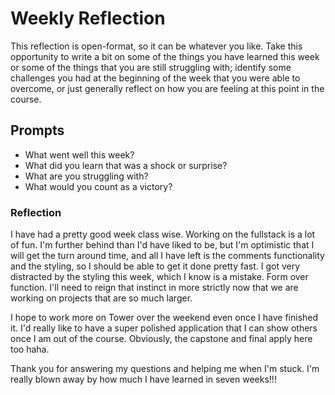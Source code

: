 # Weekly Reflection
This reflection is open-format, so it can be whatever you like. Take this opportunity to write a bit on some of the things you have learned this week or some of the things that you are still struggling with; identify some challenges you had at the beginning of the week that you were able to overcome, or just generally reflect on how you are feeling at this point in the course.

## Prompts
- What went well this week?
- What did you learn that was a shock or surprise?
- What are you struggling with?
- What would you count as a victory?


### Reflection
I have had a pretty good week class wise. Working on the fullstack is a lot of fun. I'm further behind than I'd have liked to be, but I'm optimistic that I will get the turn around time, and all I have left is the comments functionality and the styling, so I should be able to get it done pretty fast. I got very distracted by the styling this week, which I know is a mistake. Form over function. I'll need to reign that instinct in more strictly now that we are working on projects that are so much larger.

I hope to work more on Tower over the weekend even once I have finished it. I'd really like to have a super polished application that I can show others once I am out of the course. Obviously, the capstone and final apply here too haha. 

Thank you for answering my questions and helping me when I'm stuck. I'm really blown away by how much I have learned in seven weeks!!!